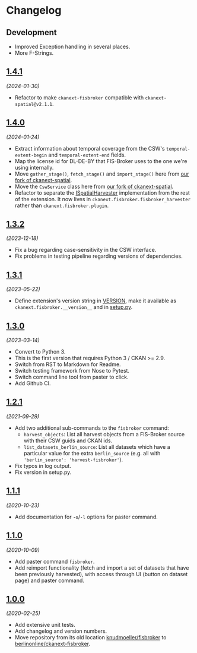 # Changelog

## Development

- Improved Exception handling in several places.
- More F-Strings.

## [1.4.1](https://github.com/berlinonline/ckanext-fisbroker/releases/tag/1.4.1)

_(2024-01-30)_

- Refactor to make `ckanext-fisbroker` compatible with `ckanext-spatial@v2.1.1`.

## [1.4.0](https://github.com/berlinonline/ckanext-fisbroker/releases/tag/1.4.0)

_(2024-01-24)_

- Extract information about temporal coverage from the CSW's `temporal-extent-begin` and `temporal-extent-end` fields.
- Map the license id for DL-DE-BY that FIS-Broker uses to the one we're using internally.
- Move `gather_stage()`, `fetch_stage()` and `import_stage()` here from [our fork of ckanext-spatial](https://github.com/berlinonline/ckanext-spatial/tree/bo_prs).
- Move the `CswService` class here from [our fork of ckanext-spatial](https://github.com/berlinonline/ckanext-spatial/tree/bo_prs).
- Refactor to separate the [ISpatialHarvester](https://docs.ckan.org/projects/ckanext-spatial/en/latest/harvesters.html#customizing-the-harvesters) implementation from the rest of the extension. It now lives in `ckanext.fisbroker.fisbroker_harvester` rather than `ckanext.fisbroker.plugin`.

## [1.3.2](https://github.com/berlinonline/ckanext-fisbroker/releases/tag/1.3.2)

_(2023-12-18)_

- Fix a bug regarding case-sensitivity in the CSW interface.
- Fix problems in testing pipeline regarding versions of dependencies.


## [1.3.1](https://github.com/berlinonline/ckanext-fisbroker/releases/tag/1.3.1)

_(2023-05-22)_

- Define extension's version string in [VERSION](VERSION), make it available as `ckanext.fisbroker.__version__` and in [setup.py](setup.py).


## [1.3.0](https://github.com/berlinonline/ckanext-fisbroker/releases/tag/1.3.0)

_(2023-03-14)_

- Convert to Python 3.
- This is the first version that requires Python 3 / CKAN >= 2.9.
- Switch from RST to Markdown for Readme.
- Switch testing framework from Nose to Pytest.
- Switch command line tool from paster to click.
- Add Github CI.

## [1.2.1](https://github.com/berlinonline/ckanext-fisbroker/releases/tag/1.2.1)

_(2021-09-29)_

- Add two additional sub-commands to the `fisbroker` command:
  - `harvest_objects`: List all harvest objects from a FIS-Broker source with their CSW guids and CKAN ids.
  - `list_datasets_berlin_source`: List all datasets which have a particular value for the extra `berlin_source` (e.g. all with `'berlin_source': 'harvest-fisbroker'`).
- Fix typos in log output.
- Fix version in setup.py.

## [1.1.1](https://github.com/berlinonline/ckanext-fisbroker/releases/tag/1.1.1)

_(2020-10-23)_

- Add documentation for `-o`/`-l` options for paster command.

## [1.1.0](https://github.com/berlinonline/ckanext-fisbroker/releases/tag/1.1.0)

_(2020-10-09)_

- Add paster command `fisbroker`.
- Add reimport functionality (fetch and import a set of datasets that have been previously harvested), with access through UI (button on dataset page) and paster command.

## [1.0.0](https://github.com/berlinonline/ckanext-fisbroker/releases/tag/1.0.0)

_(2020-02-25)_

- Add extensive unit tests.
- Add changelog and version numbers.
- Move repository from its old location [knudmoeller/fisbroker](https://github.com/knudmoeller/fisbroker) to [berlinonline/ckanext-fisbroker](https://github.com/berlinonline/ckanext-fisbroker).
